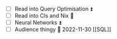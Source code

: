 - [ ] Read into Query Optimisation ⏫ 
- [ ] Read into CIs and Nix 🔼 
- [ ] Neural Networks ⏫ 
- [ ] Audience thingy 📅 2022-11-30 
[[SQL]]